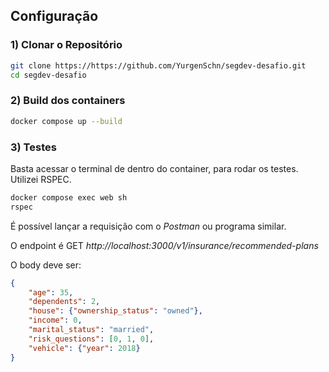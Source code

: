 ## Configuração

### 1) Clonar o Repositório

```bash
git clone https://https://github.com/YurgenSchn/segdev-desafio.git
cd segdev-desafio
```

### 2) Build dos containers

```bash
docker compose up --build
```

### 3) Testes

Basta acessar o terminal de dentro do container, para rodar os testes. Utilizei RSPEC.
```bash
docker compose exec web sh
rspec
```

É possível lançar a requisição com o *Postman* ou programa similar.

O endpoint é GET *http://localhost:3000/v1/insurance/recommended-plans*

O body deve ser:

```json
{
    "age": 35,
    "dependents": 2,
    "house": {"ownership_status": "owned"},
    "income": 0,
    "marital_status": "married",
    "risk_questions": [0, 1, 0],
    "vehicle": {"year": 2018}
}
```